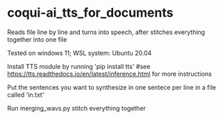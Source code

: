 # coqui-ai_tts_for_documents
Reads file line by line and turns into speech, after stitches everything together into one file

Tested on windows 11; WSL system: Ubuntu 20.04

Install TTS module by running 'pip install tts' #see https://tts.readthedocs.io/en/latest/inference.html for more instructions

Put the sentences you want to synthesize in one sentece per line in a file called 'in.txt'

Run merging_wavs.py stitch everything together
